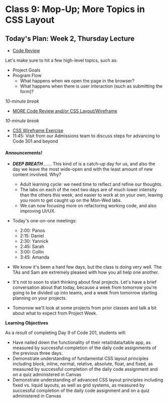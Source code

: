 # Class 9: Mop-Up; More Topics in CSS Layout

<a id="top"></a>
## Today's Plan: Week 2, Thursday Lecture

- [Code Review](#codereview)

Let's make sure to hit a few high-level topics, such as:

  - Project Goals
  - Program Flow
    - What happens when we open the page in the browser?
    - What happens when there is user interaction (such as submitting the form)?

*10-minute break*

- [MORE Code Review and/or CSS Layout/Wireframe](#codereview)

*10-minute break*

- [CSS Wireframe Exercise](#css)
- 11:45: Visit from our Admissions team to discuss steps for advancing to Code 301 and beyond

#### Announcements!

- ***DEEP BREATH***....... This kind of is a catch-up day for us, and also the day we leave the most wide-open and with the least amount of new content involved. Why?
    - Adult learning cycle: we need time to reflect and refine our thoughts.
    - The labs on each of the next two days are of much lower intensity than the others this week, and easier to work at on your own, leaving you room to get caught up on the Mon-Wed labs.
    - We can now focusing more on refactoring working code, and also improving UI/UX.

- Today's one-on-one meetings:
 
  - 2:00: Panos
  - 2:15: Daniel
  - 2:30: Yannick
  - 2:45: Sarah
  - 3:00: Collin
  - 3:45: Amanda

- We know it's been a hard few days, but the class is doing very well. The TAs and Sam are extremely pleased with how you all help one another.
- It's not to soon to start thinking about final projects. Let's have a brief conversation about that today, because a week from tomorrow you're going to be divided up into teams, and  a week from tomorrow starting planning on your projects.
- Tomorrow we'll look at some projects from prior classes and talk a bit about what to expect from Project Week.


**Learning Objectives**

As a result of completing Day 9 of Code 201, students will:

- Have nailed down the functionality of their retail/data/table app, as measured by successful completion of the daily code assignments of the previous three days.
- Demonstrate understanding of fundamental CSS layout principles including block, inline, normal, relative, absolute, float, and fixed, as measured by successful completion of the daily code assignment and on a quiz administered in Canvas
- Demonstrate understanding of advanced CSS layout principles including fixed vs. liquid layouts, as well as grid systems, as measured by successful completion of the daily code assignment and on a quiz administered in Canvas
